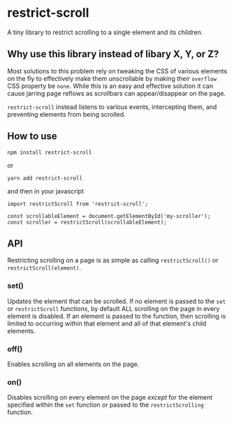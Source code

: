# restrict-scroll

A tiny library to restrict scrolling to a single element and its children.

## Why use this library instead of libary X, Y, or Z?

Most solutions to this problem rely on tweaking the CSS of various elements on the fly to effectively make them unscrollable by making their `overflow` CSS property be `none`. While this is an easy and effective solution it can cause jarring page reflows as scrollbars can appear/disappear on the page.

`restrict-scroll` instead listens to various events, intercepting them, and preventing elements from being scrolled.

## How to use

`npm install restrict-scroll`

or

`yarn add restrict-scroll`

and then in your javascript

```
import restrictScroll from 'restrict-scroll';

const scrollableElement = document.getElementById('my-scroller');
const scroller = restrictScroll(scrollableElement);
```

## API

Restricting scrolling on a page is as simple as calling `restrictScroll()` or `restrictScroll(element)`.

### set(<element>)

Updates the element that can be scrolled. If no element is passed to the `set` or `restrictScroll` functions, by default ALL scrolling on the page in every element is disabled. If an element is passed to the function, then scrolling is limited to occurring within that element and all of that element's child elements.

### off()

Enables scrolling on all elements on the page.

### on()

Disables scrolling on every element on the page _except_ for the element specified within the `set` function or passed to the `restrictScrolling` function.
